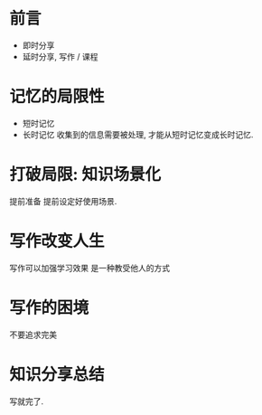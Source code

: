 # 前言
- 即时分享
- 延时分享, 写作 / 课程

# 记忆的局限性
- 短时记忆
- 长时记忆
收集到的信息需要被处理, 才能从短时记忆变成长时记忆.

# 打破局限: 知识场景化
提前准备 提前设定好使用场景.
# 写作改变人生
写作可以加强学习效果
是一种教受他人的方式

# 写作的困境
不要追求完美

# 知识分享总结
写就完了.